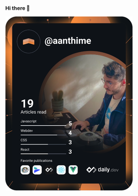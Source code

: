 ### Hi there 👋

<!--
**antoine-anthime/antoine-anthime** is a ✨ _special_ ✨ repository because its `README.md` (this file) appears on your GitHub profile.

Here are some ideas to get you started:

- 🔭 I’m currently working on ...
- 🌱 I’m currently learning ...
- 👯 I’m looking to collaborate on ...
- 🤔 I’m looking for help with ...
- 💬 Ask me about ...
- 📫 How to reach me: ...
- 😄 Pronouns: ...
- ⚡ Fun fact: ...
-->
<a href="https://app.daily.dev/aanthime"><img src="https://github.com/antoine-anthime/antoine-anthime/blob/main/devcard.svg" width="400" alt="Antoine ANTHIME's devcard"/></a>

